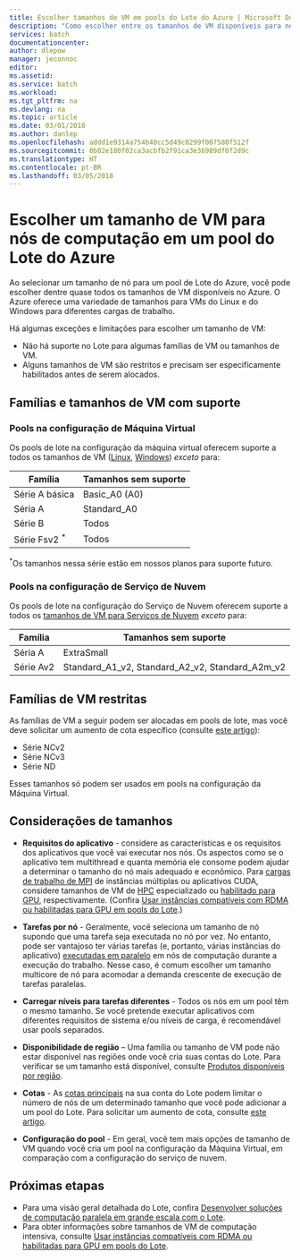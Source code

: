 ```yaml
---
title: Escolher tamanhos de VM em pools do Lote do Azure | Microsoft Docs
description: "Como escolher entre os tamanhos de VM disponíveis para nós de computação em pools de Lote do Azure"
services: batch
documentationcenter: 
author: dlepow
manager: jeconnoc
editor: 
ms.assetid: 
ms.service: batch
ms.workload: 
ms.tgt_pltfrm: na
ms.devlang: na
ms.topic: article
ms.date: 03/01/2018
ms.author: danlep
ms.openlocfilehash: addd1e9314a754b40cc5d49c0299f007580f512f
ms.sourcegitcommit: 0b02e180f02ca3acbfb2f91ca3e36989df0f2d9c
ms.translationtype: HT
ms.contentlocale: pt-BR
ms.lasthandoff: 03/05/2018
---
```

# <a name="choose-a-vm-size-for-compute-nodes-in-an-azure-batch-pool"></a>Escolher um tamanho de VM para nós de computação em um pool do Lote do Azure

Ao selecionar um tamanho de nó para um pool de Lote do Azure, você pode escolher dentre quase todos os tamanhos de VM disponíveis no Azure. O Azure oferece uma variedade de tamanhos para VMs do Linux e do Windows para diferentes cargas de trabalho. 

Há algumas exceções e limitações para escolher um tamanho de VM:
* Não há suporte no Lote para algumas famílias de VM ou tamanhos de VM. 
* Alguns tamanhos de VM são restritos e precisam ser especificamente habilitados antes de serem alocados.


## <a name="supported-vm-families-and-sizes"></a>Famílias e tamanhos de VM com suporte

### <a name="pools-in-virtual-machine-configuration"></a>Pools na configuração de Máquina Virtual

Os pools de lote na configuração da máquina virtual oferecem suporte a todos os tamanhos de VM ([Linux](../virtual-machines/linux/sizes.md), [Windows](../virtual-machines/windows/sizes.md)) *exceto* para:

| Família  | Tamanhos sem suporte  |
|---------|---------|
| Série A básica | Basic_A0 (A0) |
| Séria A | Standard_A0 |
| Série B | Todos |
| Série Fsv2 <sup>*</sup> | Todos |

<sup>*</sup>Os tamanhos nessa série estão em nossos planos para suporte futuro.

### <a name="pools-in-cloud-service-configuration"></a>Pools na configuração de Serviço de Nuvem

Os pools de lote na configuração do Serviço de Nuvem oferecem suporte a todos os [tamanhos de VM para Serviços de Nuvem](../cloud-services/cloud-services-sizes-specs.md) *exceto* para:

| Família  | Tamanhos sem suporte  |
|---------|---------|
| Séria A | ExtraSmall |
| Série Av2 | Standard_A1_v2, Standard_A2_v2, Standard_A2m_v2 |

## <a name="restricted-vm-families"></a>Famílias de VM restritas
As famílias de VM a seguir podem ser alocadas em pools de lote, mas você deve solicitar um aumento de cota específico (consulte [este artigo](batch-quota-limit.md#increase-a-quota)):
* Série NCv2
* Série NCv3
* Série ND

Esses tamanhos só podem ser usados em pools na configuração da Máquina Virtual.

## <a name="size-considerations"></a>Considerações de tamanhos

* **Requisitos do aplicativo** - considere as características e os requisitos dos aplicativos que você vai executar nos nós. Os aspectos como se o aplicativo tem multithread e quanta memória ele consome podem ajudar a determinar o tamanho do nó mais adequado e econômico. Para [cargas de trabalho de MPI](batch-mpi.md) de instâncias múltiplas ou aplicativos CUDA, considere tamanhos de VM de [HPC](../virtual-machines/linux/sizes-hpc.md) especializado ou [habilitado para GPU](../virtual-machines/linux/sizes-gpu.md), respectivamente. (Confira [Usar instâncias compatíveis com RDMA ou habilitadas para GPU em pools do Lote](batch-pool-compute-intensive-sizes.md).) 

* **Tarefas por nó** - Geralmente, você seleciona um tamanho de nó supondo que uma tarefa seja executada no nó por vez. No entanto, pode ser vantajoso ter várias tarefas (e, portanto, várias instâncias do aplicativo) [executadas em paralelo](batch-parallel-node-tasks.md) em nós de computação durante a execução do trabalho. Nesse caso, é comum escolher um tamanho multicore de nó para acomodar a demanda crescente de execução de tarefas paralelas.

* **Carregar níveis para tarefas diferentes** - Todos os nós em um pool têm o mesmo tamanho. Se você pretende executar aplicativos com diferentes requisitos de sistema e/ou níveis de carga, é recomendável usar pools separados. 

* **Disponibilidade de região** – Uma família ou tamanho de VM pode não estar disponível nas regiões onde você cria suas contas do Lote. Para verificar se um tamanho está disponível, consulte [Produtos disponíveis por região](https://azure.microsoft.com/regions/services/).

* **Cotas** - As [cotas principais](batch-quota-limit.md#resource-quotas) na sua conta do Lote podem limitar o número de nós de um determinado tamanho que você pode adicionar a um pool do Lote. Para solicitar um aumento de cota, consulte [este artigo](batch-quota-limit.md#increase-a-quota). 

* **Configuração do pool** - Em geral, você tem mais opções de tamanho de VM quando você cria um pool na configuração da Máquina Virtual, em comparação com a configuração do serviço de nuvem.

## <a name="next-steps"></a>Próximas etapas

* Para uma visão geral detalhada do Lote, confira [Desenvolver soluções de computação paralela em grande escala com o Lote](batch-api-basics.md).
* Para obter informações sobre tamanhos de VM de computação intensiva, consulte [Usar instâncias compatíveis com RDMA ou habilitadas para GPU em pools do Lote](batch-pool-compute-intensive-sizes.md). 


